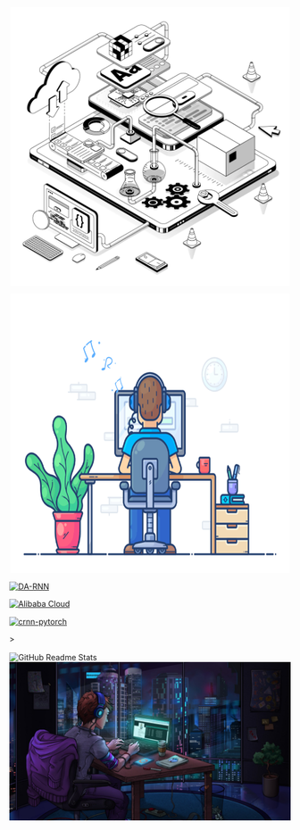 <p align="center"><img src="code.gif?raw=true" alt="coder gif" height="500" width="500" align="center"></p>
<p align="center"><img src="coding.gif?raw=true" alt="coder gif" height="500" width="500" align="center"></p>


<a href="https://github.com/vigneshwaranhn/BSM">
  <img align="center" src="https://github-readme-stats.vercel.app/api/pin/?username=vigneshwaranhn&repo=BSM&show_icons=true&line_height=27&title_color=ffffff&text_color=ffffff&icon_color=ffffff&bg_color=000000" alt="DA-RNN" />
</a>

[![Alibaba Cloud](https://img.shields.io/badge/AlibabaCloud-%23FF6701.svg?style=for-the-badge&logo=alibabacloud&logoColor=white)](https://codepen.io/rahul-sahni/pens/public)

[<img align="center" src="https://github-readme-stats.vercel.app/api/pin/?username=zhenye-na&repo=crnn-pytorch&show_icons=true&line_height=27&title_color=6aa6f8&text_color=8a919a&icon_color=6aa6f8&bg_color=22272e" alt="crnn-pytorch">](https://github.com/Zhenye-Na/crnn-pytorch)

<p >></p>
<img src="https://github-readme-stats.vercel.app/api?username=vigneshwaranhn" alt="GitHub Readme Stats" align="center">

<img src="coder.jpg">
